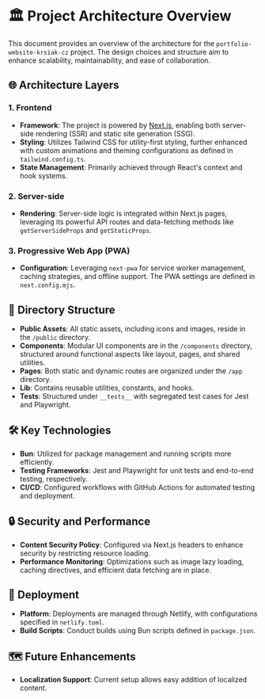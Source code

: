 # 🏛️ Project Architecture Overview

This document provides an overview of the architecture for the `portfolio-website-krsiak-cz` project. The design choices and structure aim to enhance scalability, maintainability, and ease of collaboration.

## 🌐 Architecture Layers

### 1. **Frontend**

- **Framework**: The project is powered by [Next.js](https://nextjs.org/), enabling both server-side rendering (SSR) and static site generation (SSG).
- **Styling**: Utilizes Tailwind CSS for utility-first styling, further enhanced with custom animations and theming configurations as defined in `tailwind.config.ts`.
- **State Management**: Primarily achieved through React's context and hook systems.

### 2. **Server-side**

- **Rendering**: Server-side logic is integrated within Next.js pages, leveraging its powerful API routes and data-fetching methods like `getServerSideProps` and `getStaticProps`.

### 3. **Progressive Web App (PWA)**

- **Configuration**: Leveraging `next-pwa` for service worker management, caching strategies, and offline support. The PWA settings are defined in `next.config.mjs`.

## 📂 Directory Structure

- **Public Assets**: All static assets, including icons and images, reside in the `/public` directory.
- **Components**: Modular UI components are in the `/components` directory, structured around functional aspects like layout, pages, and shared utilities.
- **Pages**: Both static and dynamic routes are organized under the `/app` directory.
- **Lib**: Contains reusable utilities, constants, and hooks.
- **Tests**: Structured under `__tests__` with segregated test cases for Jest and Playwright.

## 🛠️ Key Technologies

- **Bun**: Utilized for package management and running scripts more efficiently.
- **Testing Frameworks**: Jest and Playwright for unit tests and end-to-end testing, respectively.
- **CI/CD**: Configured workflows with GitHub Actions for automated testing and deployment.

## 🔒 Security and Performance

- **Content Security Policy**: Configured via Next.js headers to enhance security by restricting resource loading.
- **Performance Monitoring**: Optimizations such as image lazy loading, caching directives, and efficient data fetching are in place.

## 🚀 Deployment

- **Platform**: Deployments are managed through Netlify, with configurations specified in `netlify.toml`.
- **Build Scripts**: Conduct builds using Bun scripts defined in `package.json`.

## 🗺️ Future Enhancements

- **Localization Support**: Current setup allows easy addition of localized content.

